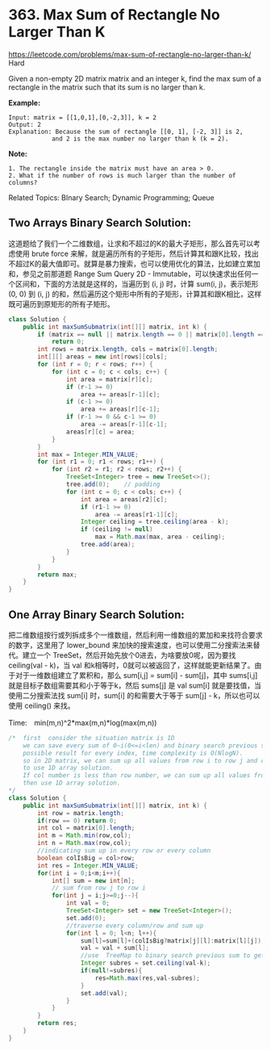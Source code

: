 # 363. Max Sum of Rectangle No Larger Than K
<https://leetcode.com/problems/max-sum-of-rectangle-no-larger-than-k/>
Hard

Given a non-empty 2D matrix matrix and an integer k, find the max sum of a rectangle in the matrix such that its sum is no larger than k.

**Example:**

    Input: matrix = [[1,0,1],[0,-2,3]], k = 2
    Output: 2 
    Explanation: Because the sum of rectangle [[0, 1], [-2, 3]] is 2,
                and 2 is the max number no larger than k (k = 2).

**Note:**

    1. The rectangle inside the matrix must have an area > 0.
    2. What if the number of rows is much larger than the number of columns?

Related Topics: BInary Search; Dynamic Programming; Queue

## Two Arrays Binary Search Solution: 

这道题给了我们一个二维数组，让求和不超过的K的最大子矩形，那么首先可以考虑使用 brute force 来解，就是遍历所有的子矩形，然后计算其和跟K比较，找出不超过K的最大值即可。就算是暴力搜索，也可以使用优化的算法，比如建立累加和，参见之前那道题 Range Sum Query 2D - Immutable，可以快速求出任何一个区间和，下面的方法就是这样的，当遍历到 (i, j) 时，计算 sum(i, j)，表示矩形 (0, 0) 到 (i, j) 的和，然后遍历这个矩形中所有的子矩形，计算其和跟K相比，这样既可遍历到原矩形的所有子矩形。

```java
class Solution {
    public int maxSumSubmatrix(int[][] matrix, int k) {
        if (matrix == null || matrix.length == 0 || matrix[0].length == 0)
            return 0;
        int rows = matrix.length, cols = matrix[0].length;
        int[][] areas = new int[rows][cols];
        for (int r = 0; r < rows; r++) {
            for (int c = 0; c < cols; c++) {
                int area = matrix[r][c];
                if (r-1 >= 0)
                    area += areas[r-1][c];
                if (c-1 >= 0)
                    area += areas[r][c-1];
                if (r-1 >= 0 && c-1 >= 0)
                    area -= areas[r-1][c-1];
                areas[r][c] = area;
            }
        }
        int max = Integer.MIN_VALUE;
        for (int r1 = 0; r1 < rows; r1++) {
            for (int r2 = r1; r2 < rows; r2++) {
                TreeSet<Integer> tree = new TreeSet<>();
                tree.add(0);    // padding
                for (int c = 0; c < cols; c++) {
                    int area = areas[r2][c];
                    if (r1-1 >= 0)
                        area -= areas[r1-1][c];
                    Integer ceiling = tree.ceiling(area - k);
                    if (ceiling != null)
                        max = Math.max(max, area - ceiling);
                    tree.add(area);
                }
            }
        }
        return max;
    }
}
```


## One Array Binary Search Solution: 

把二维数组按行或列拆成多个一维数组，然后利用一维数组的累加和来找符合要求的数字，这里用了 lower_bound 来加快的搜索速度，也可以使用二分搜索法来替代。建立一个 TreeSet，然后开始先放个0进去，为啥要放0呢，因为要找 ceiling(val - k)，当 val 和k相等时，0就可以被返回了，这样就能更新结果了。由于对于一维数组建立了累积和，那么 sum[i,j] = sum[i] - sum[j]，其中 sums[i,j] 就是目标子数组需要其和小于等于k，然后 sums[j] 是 val sum[i] 就是要找值，当使用二分搜索法找 sum[i] 时，sum[i] 的和需要大于等于 sum[j] - k，所以也可以使用 ceiling() 来找。

Time:　min(m,n)^2*max(m,n)*log(max(m,n))
```java
/*  first  consider the situation matrix is 1D
    we can save every sum of 0~i(0<=i<len) and binary search previous sum to find 
    possible result for every index, time complexity is O(NlogN).
    so in 2D matrix, we can sum up all values from row i to row j and create a 1D array 
    to use 1D array solution.
    If col number is less than row number, we can sum up all values from col i to col j 
    then use 1D array solution.
*/
class Solution {
    public int maxSumSubmatrix(int[][] matrix, int k) {
        int row = matrix.length;
        if(row == 0) return 0;
        int col = matrix[0].length;
        int m = Math.min(row,col);
        int n = Math.max(row,col);
        //indicating sum up in every row or every column
        boolean colIsBig = col>row;
        int res = Integer.MIN_VALUE;
        for(int i = 0;i<m;i++){
            int[] sum = new int[n];
            // sum from row j to row i
            for(int j = i;j>=0;j--){
                int val = 0;
                TreeSet<Integer> set = new TreeSet<Integer>();
                set.add(0);
                //traverse every column/row and sum up
                for(int l = 0; l<n; l++){
                    sum[l]=sum[l]+(colIsBig?matrix[j][l]:matrix[l][j]);
                    val = val + sum[l];
                    //use  TreeMap to binary search previous sum to get possible result 
                    Integer subres = set.ceiling(val-k);
                    if(null!=subres){
                        res=Math.max(res,val-subres);
                    }
                    set.add(val);
                }
            }
        }
        return res;
    }
}
```